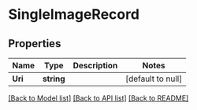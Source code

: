 # SingleImageRecord

## Properties
Name | Type | Description | Notes
------------ | ------------- | ------------- | -------------
**Uri** | **string** |  | [default to null]

[[Back to Model list]](../README.md#documentation-for-models) [[Back to API list]](../README.md#documentation-for-api-endpoints) [[Back to README]](../README.md)


